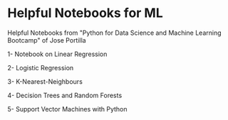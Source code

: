 # Helpful Notebooks for ML
Helpful Notebooks from "Python for Data Science and Machine Learning Bootcamp" of Jose Portilla

1- Notebook on Linear Regression

2- Logistic Regression

3- K-Nearest-Neighbours

4- Decision Trees and Random Forests

5- Support Vector Machines with Python

